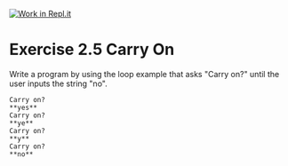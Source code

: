 [![Work in Repl.it](https://classroom.github.com/assets/work-in-replit-14baed9a392b3a25080506f3b7b6d57f295ec2978f6f33ec97e36a161684cbe9.svg)](https://classroom.github.com/online_ide?assignment_repo_id=5368502&assignment_repo_type=AssignmentRepo)
# Exercise 2.5 Carry On

Write a program by using the loop example that asks "Carry on?" until the user inputs the string "no".

```plaintext
Carry on?
**yes**
Carry on?
**ye**
Carry on?
**y**
Carry on?
**no**
```
